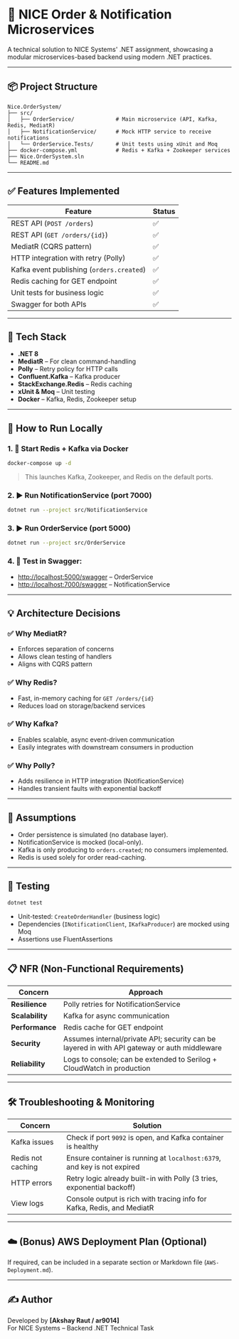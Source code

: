 # 🛒 NICE Order & Notification Microservices

A technical solution to NICE Systems' .NET assignment, showcasing a modular microservices-based backend using modern .NET practices.

---

## 📦 Project Structure

```
Nice.OrderSystem/
├── src/
│   ├── OrderService/             # Main microservice (API, Kafka, Redis, MediatR)
│   ├── NotificationService/      # Mock HTTP service to receive notifications
│   └── OrderService.Tests/       # Unit tests using xUnit and Moq
├── docker-compose.yml            # Redis + Kafka + Zookeeper services
├── Nice.OrderSystem.sln
└── README.md
```

---

## ✅ Features Implemented

| Feature                          | Status |
|----------------------------------|--------|
| REST API (`POST /orders`)        | ✅     |
| REST API (`GET /orders/{id}`)    | ✅     |
| MediatR (CQRS pattern)           | ✅     |
| HTTP integration with retry (Polly) | ✅  |
| Kafka event publishing (`orders.created`) | ✅ |
| Redis caching for GET endpoint   | ✅     |
| Unit tests for business logic    | ✅     |
| Swagger for both APIs            | ✅     |

---

## 🧱 Tech Stack

- **.NET 8**
- **MediatR** – For clean command-handling
- **Polly** – Retry policy for HTTP calls
- **Confluent.Kafka** – Kafka producer
- **StackExchange.Redis** – Redis caching
- **xUnit & Moq** – Unit testing
- **Docker** – Kafka, Redis, Zookeeper setup

---

## 🚀 How to Run Locally

### 1. 🐳 Start Redis + Kafka via Docker

```bash
docker-compose up -d
```

> This launches Kafka, Zookeeper, and Redis on the default ports.

### 2. ▶️ Run NotificationService (port 7000)

```bash
dotnet run --project src/NotificationService
```

### 3. ▶️ Run OrderService (port 5000)

```bash
dotnet run --project src/OrderService
```

### 4. 🧪 Test in Swagger:

- [http://localhost:5000/swagger](http://localhost:5000/swagger) – OrderService
- [http://localhost:7000/swagger](http://localhost:7000/swagger) – NotificationService

---

## 💡 Architecture Decisions

### ✅ Why MediatR?
- Enforces separation of concerns
- Allows clean testing of handlers
- Aligns with CQRS pattern

### ✅ Why Redis?
- Fast, in-memory caching for `GET /orders/{id}`
- Reduces load on storage/backend services

### ✅ Why Kafka?
- Enables scalable, async event-driven communication
- Easily integrates with downstream consumers in production

### ✅ Why Polly?
- Adds resilience in HTTP integration (NotificationService)
- Handles transient faults with exponential backoff

---

## 🔐 Assumptions

- Order persistence is simulated (no database layer).
- NotificationService is mocked (local-only).
- Kafka is only producing to `orders.created`; no consumers implemented.
- Redis is used solely for order read-caching.

---

## 🧪 Testing

```bash
dotnet test
```

- Unit-tested: `CreateOrderHandler` (business logic)
- Dependencies (`INotificationClient`, `IKafkaProducer`) are mocked using Moq
- Assertions use FluentAssertions

---

## 📋 NFR (Non-Functional Requirements)

| Concern        | Approach |
|----------------|----------|
| **Resilience** | Polly retries for NotificationService |
| **Scalability**| Kafka for async communication |
| **Performance**| Redis cache for GET endpoint |
| **Security**   | Assumes internal/private API; security can be layered in with API gateway or auth middleware |
| **Reliability**| Logs to console; can be extended to Serilog + CloudWatch in production |

---

## 🛠️ Troubleshooting & Monitoring

| Concern         | Solution |
|------------------|----------|
| Kafka issues     | Check if port `9092` is open, and Kafka container is healthy |
| Redis not caching| Ensure container is running at `localhost:6379`, and key is not expired |
| HTTP errors      | Retry logic already built-in with Polly (3 tries, exponential backoff) |
| View logs        | Console output is rich with tracing info for Kafka, Redis, and MediatR |

---

## ☁️ (Bonus) AWS Deployment Plan (Optional)

If required, can be included in a separate section or Markdown file (`AWS-Deployment.md`).

---

## ✍️ Author

Developed by **[Akshay Raut / ar9014]**  
For NICE Systems – Backend .NET Technical Task
